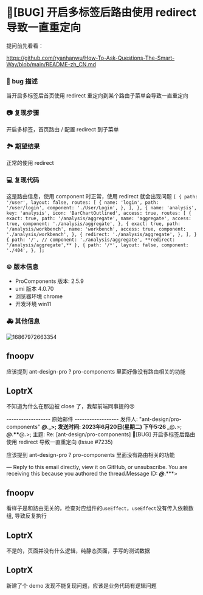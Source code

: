 # 🐛[BUG] 开启多标签后路由使用 redirect 导致一直重定向

提问前先看看：

https://github.com/ryanhanwu/How-To-Ask-Questions-The-Smart-Way/blob/main/README-zh_CN.md

### 🐛 bug 描述

当开启多标签后首页使用 redirect 重定向到某个路由子菜单会导致一直重定向

### 📷 复现步骤

开启多标签，首页路由 / 配置 redirect 到子菜单

### 🏞 期望结果

正常的使用 redirect

### 💻 复现代码

这是路由信息，使用 component 时正常，使用 redirect 就会出现问题
`[ { path: '/user', layout: false, routes: [ { name: 'login', path: '/user/login', component: './User/Login', }, ], }, { name: 'analysis', key: 'analysis', icon: 'BarChartOutlined', access: true, routes: [ { exact: true, path: '/analysis/aggregate', name: 'aggregate', access: true, component: './analysis/aggregate', }, { exact: true, path: '/analysis/workbench', name: 'workbench', access: true, component: './analysis/workbench', }, { redirect: './analysis/aggregate', }, ], }  { path: '/', // component: './analysis/aggregate', **redirect: '/analysis/aggregate',** }, { path: '/*', layout: false, component: './404', }, ];`

### © 版本信息

- ProComponents 版本: 2.5.9
- umi 版本 4.0.70
- 浏览器环境 chrome
- 开发环境 win11

### 🚑 其他信息

![16867972663354](https://github.com/ant-design/pro-components/assets/120624326/8356b315-710b-4b3a-839e-f83ac2047610)

## fnoopv

应该提到 ant-design-pro ? pro-components 里面好像没有路由相关的功能

## LoptrX

不知道为什么在那边被 close 了，我帮前端同事提的😢

------------------&nbsp;原始邮件&nbsp;------------------
发件人: "ant-design/pro-components" **_@_**.**_&gt;;
发送时间:&nbsp;2023年6月20日(星期二) 下午5:26
_**@**_._**&gt;;
**_@_**.**\*\***@**_._**&gt;;
主题:&nbsp;Re: [ant-design/pro-components] 🐛[BUG] 开启多标签后路由使用 redirect 导致一直重定向 (Issue #7235)

应该提到 ant-design-pro ? pro-components 里面没有路由相关的功能

—
Reply to this email directly, view it on GitHub, or unsubscribe.
You are receiving this because you authored the thread.Message ID: **_@_**.\*\*\*&gt;

## fnoopv

看样子是和路由无关的，检查对应组件的`useEffect`，`useEffect`没有传入依赖数组, 导致反复执行

## LoptrX

>

不是的，页面并没有什么逻辑，纯静态页面，手写的测试数据

## LoptrX

新建了个 demo 发现不能复现问题，应该是业务代码有逻辑问题
